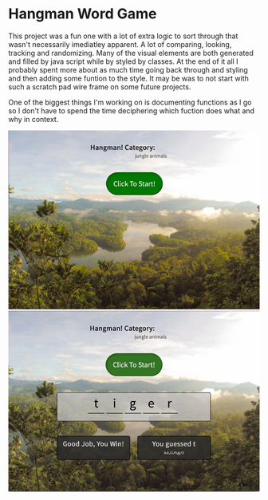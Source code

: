 # Hangman Word Game

This project was a fun one with a lot of extra logic to sort through that wasn't necessarily imediatley apparent. A lot of comparing, looking, tracking and randomizing. Many of the visual elements are both generated and filled by java script while by styled by classes. At the end of it all I probably spent more about as much time going back through and styling and then adding some funtion to the style. It may be was to not start with such a scratch pad wire frame on some future projects.

One of the biggest things I'm working on is documenting functions as I go so I don't have to spend the time deciphering which fuction does what and why in context.

![page load](readmeImg/pageLoad.jpg)
![game play win state](readmeImg/youWin.jpg)
